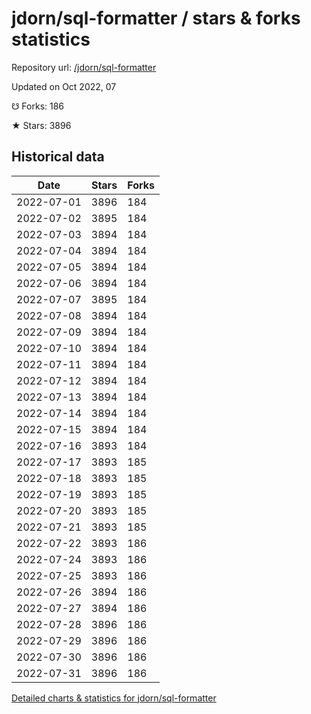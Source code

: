 # jdorn/sql-formatter / stars & forks statistics

Repository url: [/jdorn/sql-formatter](https://github.com/jdorn/sql-formatter)

Updated on Oct 2022, 07

☋ Forks: 186

★ Stars: 3896

## Historical data
| Date | Stars | Forks |
|------|-------|-------|
| 2022-07-01 | 3896 | 184 | 
| 2022-07-02 | 3895 | 184 | 
| 2022-07-03 | 3894 | 184 | 
| 2022-07-04 | 3894 | 184 | 
| 2022-07-05 | 3894 | 184 | 
| 2022-07-06 | 3894 | 184 | 
| 2022-07-07 | 3895 | 184 | 
| 2022-07-08 | 3894 | 184 | 
| 2022-07-09 | 3894 | 184 | 
| 2022-07-10 | 3894 | 184 | 
| 2022-07-11 | 3894 | 184 | 
| 2022-07-12 | 3894 | 184 | 
| 2022-07-13 | 3894 | 184 | 
| 2022-07-14 | 3894 | 184 | 
| 2022-07-15 | 3894 | 184 | 
| 2022-07-16 | 3893 | 184 | 
| 2022-07-17 | 3893 | 185 | 
| 2022-07-18 | 3893 | 185 | 
| 2022-07-19 | 3893 | 185 | 
| 2022-07-20 | 3893 | 185 | 
| 2022-07-21 | 3893 | 185 | 
| 2022-07-22 | 3893 | 186 | 
| 2022-07-24 | 3893 | 186 | 
| 2022-07-25 | 3893 | 186 | 
| 2022-07-26 | 3894 | 186 | 
| 2022-07-27 | 3894 | 186 | 
| 2022-07-28 | 3896 | 186 | 
| 2022-07-29 | 3896 | 186 | 
| 2022-07-30 | 3896 | 186 | 
| 2022-07-31 | 3896 | 186 | 


[Detailed charts & statistics for jdorn/sql-formatter](https://reviewgithub.com/rep/jdorn/sql-formatter)

